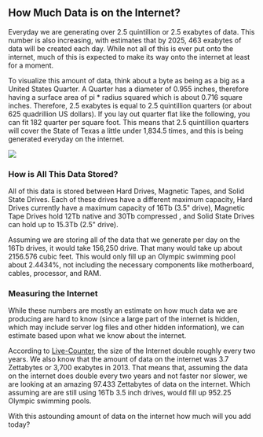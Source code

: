 ## How Much Data is on the Internet?

Everyday we are generating over 2.5 quintillion or 2.5 exabytes of data. This number is also increasing, with estimates that by 2025, 463 exabytes of data will be created each day. While not all of this is ever put onto the internet, much of this is expected to make its way onto the internet at least for a moment.

To visualize this amount of data, think about a byte as being as a big as a United States Quarter. A Quarter has a diameter of 0.955 inches, therefore having a surface area of pi * radius squared which is about 0.716 square inches. Therefore, 2.5 exabytes is equal to 2.5 quintillion quarters (or about 625 quadrillion US dollars). If you lay out quarter flat like the following, you can fit 182 quarter per square foot. This means that 2.5 quintillion quarters will cover the State of Texas a little under 1,834.5 times, and this is being generated everyday on the internet.

![](https://newsitech.weebly.com/uploads/2/0/5/4/20542424/img-1579_orig.jpg)

### How is All This Data Stored?

All of this data is stored between Hard Drives, Magnetic Tapes, and Solid State Drives. Each of these drives have a different maximum capacity, Hard Drives currently have a maximum capacity of 16Tb (3.5" drive), Magnetic Tape Drives hold 12Tb native and 30Tb compressed , and Solid State Drives can hold up to 15.3Tb (2.5" drive).

Assuming we are storing all of the data that we generate per day on the 16Tb drives, it would take 156,250 drive. That many would take up about 2156.576 cubic feet. This would only fill up an Olympic swimming pool about 2.4434%, not including the necessary components like motherboard, cables, processor, and RAM. 

### Measuring the Internet

While these numbers are mostly an estimate on how much data we are producing are hard to know (since a large part of the internet is hidden, which may include server log files and other hidden information), we can estimate based upon what we know about the internet. 

According to [Live-Counter](https://www.live-coutner.com/how-big-is-the-internet), the size of the Internet double roughly every two years. We also know that the amount of data on the internet was 3.7 Zettabytes or 3,700 exabytes in 2013. That means that, assuming the data on the internet does double every two years and not faster nor slower, we are looking at an amazing 97.433 Zettabytes of data on the internet. Which assuming are are still using 16Tb 3.5 inch drives, would fill up 952.25 Olympic swimming pools. 

With this astounding amount of data on the internet how much will you add today?

